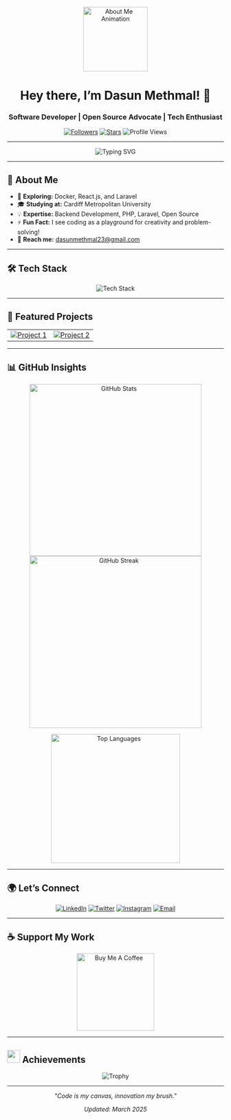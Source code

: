 <p align="center">
  <img src="https://github.com/7oSkaaa/7oSkaaa/blob/main/Images/about_me.gif?raw=true" width="150px" alt="About Me Animation">
</p>

<h1 align="center">Hey there, I’m Dasun Methmal! 👋</h1>
<h3 align="center">Software Developer | Open Source Advocate | Tech Enthusiast</h3>

<p align="center">
  <a href="https://github.com/Dass23M"><img src="https://img.shields.io/github/followers/Dass23M?label=Followers&style=flat-square&color=1DA1F2" alt="Followers"></a>
  <a href="https://github.com/Dass23M"><img src="https://img.shields.io/github/stars/Dass23M?label=Stars&style=flat-square&color=FF9900" alt="Stars"></a>
  <img src="https://komarev.com/ghpvc/?username=Dass23M&label=Profile%20Views&style=flat-square&color=00D4FF" alt="Profile Views">
</p>

---

<div align="center">
  <img src="https://readme-typing-svg.herokuapp.com?font=JetBrains+Mono&size=20&duration=4000&color=00D4FF¢er=true&vCenter=true&width=500&lines=Crafting+Innovative+Solutions;Passionate+About+Code+and+Impact;Building+the+Future+of+Tech" alt="Typing SVG">
</div>

---

## 🌟 About Me
- 🌱 **Exploring:** Docker, React.js, and Laravel  
- 🎓 **Studying at:** Cardiff Metropolitan University  
- 💡 **Expertise:** Backend Development, PHP, Laravel, Open Source  
- ⚡ **Fun Fact:** I see coding as a playground for creativity and problem-solving!  
- 📩 **Reach me:** [dasunmethmal23@gmail.com](mailto:dasunmethmal23@gmail.com)  

---

## 🛠️ Tech Stack
<p align="center">
  <img src="https://skillicons.dev/icons?i=html,css,javascript,react,php,laravel,mysql,docker,git,java" alt="Tech Stack">
</p>

---

## 🚀 Featured Projects
<table align="center">
  <tr>
    <td align="center">
      <a href="https://github.com/Dass23M/Project1">
        <img src="https://github-readme-stats.vercel.app/api/pin/?username=Dass23M&repo=Project1&theme=dark&border_radius=10" alt="Project 1">
      </a>
    </td>
    <td align="center">
      <a href="https://github.com/Dass23M/Project2">
        <img src="https://github-readme-stats.vercel.app/api/pin/?username=Dass23M&repo=Project2&theme=dark&border_radius=10" alt="Project 2">
      </a>
    </td>
  </tr>
</table>

---

## 📊 GitHub Insights
<p align="center">
  <img src="https://github-readme-stats.vercel.app/api?username=Dass23M&show_icons=true&theme=dark&hide_border=true&bg_color=0D1117&text_color=C9D1D9&icon_color=00D4FF" alt="GitHub Stats" width="400">
  <img src="https://github-readme-streak-stats.herokuapp.com/?user=Dass23M&theme=dark&hide_border=true&background=0D1117&stroke=00D4FF&ring=00D4FF&fire=FF9900&currStreakLabel=C9D1D9" alt="GitHub Streak" width="400">
</p>
<p align="center">
  <img src="https://github-readme-stats.vercel.app/api/top-langs/?username=Dass23M&layout=compact&theme=dark&hide_border=true&bg_color=0D1117&text_color=C9D1D9&title_color=00D4FF" alt="Top Languages" width="300">
</p>

---

## 🌍 Let’s Connect
<p align="center">
  <a href="https://linkedin.com/in/dasunmethmal" target="_blank"><img src="https://img.shields.io/badge/LinkedIn-0A66C2?style=flat-square&logo=linkedin&logoColor=white" alt="LinkedIn"></a>
  <a href="https://twitter.com/MethmalDasun" target="_blank"><img src="https://img.shields.io/badge/Twitter-1DA1F2?style=flat-square&logo=twitter&logoColor=white" alt="Twitter"></a>
  <a href="https://instagram.com/_dase23_" target="_blank"><img src="https://img.shields.io/badge/Instagram-E4405F?style=flat-square&logo=instagram&logoColor=white" alt="Instagram"></a>
  <a href="mailto:dasunmethmal23@gmail.com"><img src="https://img.shields.io/badge/Email-D14836?style=flat-square&logo=gmail&logoColor=white" alt="Email"></a>
</p>

---

## ☕ Support My Work
<p align="center">
  <a href="https://www.buymeacoffee.com/Dass23M" target="_blank">
    <img src="https://cdn.buymeacoffee.com/buttons/v2/default-blue.png" width="180" alt="Buy Me A Coffee">
  </a>
</p>

---

## <img src="https://github.com/Dass23M/Dass23M/blob/main/assets/trophy.gif" width="30px"> Achievements
<p align="center">
  <img src="https://github-profile-trophy.vercel.app/?username=Dass23M&theme=radical&row=1&column=6" alt="Trophy" />
</p>

---

<p align="center">
  <em>"Code is my canvas, innovation my brush."</em>
</p>
<p align="center">
  <em>Updated: March 2025</em>
</p>

